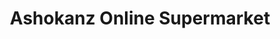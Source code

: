 ---
title: "Ashokanz Online Supermarket"
url: /kanjirapally/ashokanz-online-supermarket/
shop: supermarket
---